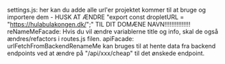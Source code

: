 settings.js: her kan du adde alle url'er projektet kommer til at bruge og importere dem -
HUSK AT ÆNDRE "export const dropletURL = "https://hulabulakongen.dk/";" TIL DIT DOMÆNE NAVN!!!!!!!!!!!!!!!
reNameMeFacade: Hvis du vil ændre variablerne title og info, skal de også ændres/refactors i routes.js filen.
apiFacade: urlFetchFromBackendRenameMe kan bruges til at hente data fra backend endpoints ved at ændre på "/api/xxx/cheap"
til det ønskede endpoint.


